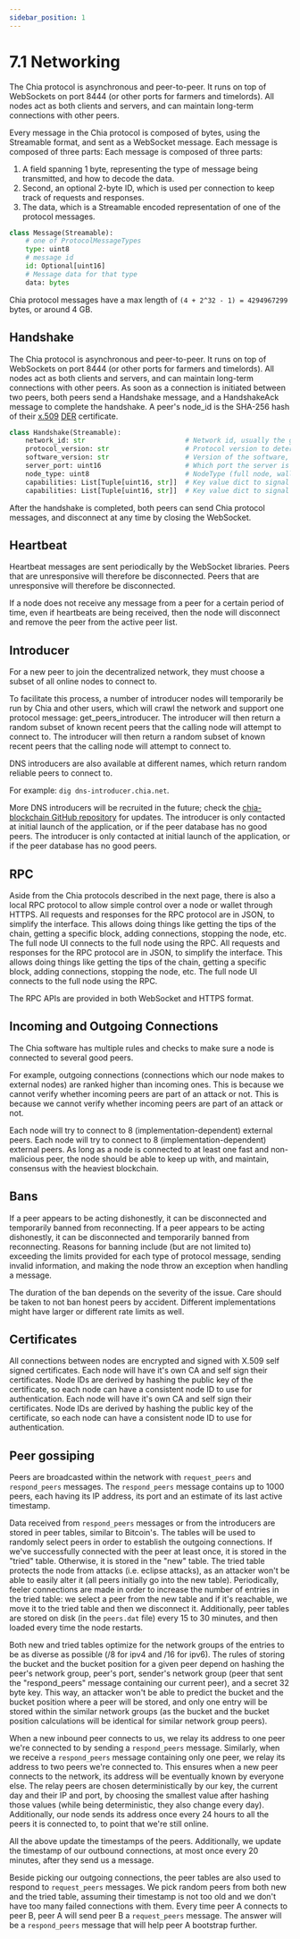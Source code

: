 ```yaml
---
sidebar_position: 1
---
```


# 7.1 Networking

The Chia protocol is asynchronous and peer-to-peer. It runs on top of WebSockets on port 8444 (or other ports for farmers and timelords). All nodes act as both clients and servers, and can maintain long-term connections with other peers.

Every message in the Chia protocol is composed of bytes, using the Streamable format, and sent as a WebSocket message. Each message is composed of three parts: Each message is composed of three parts:
1. A field spanning 1 byte, representing the type of message being transmitted, and how to decode the data.
2. Second, an optional 2-byte ID, which is used per connection to keep track of requests and responses.
3. The data, which is a Streamable encoded representation of one of the protocol messages.


```python
class Message(Streamable):
    # one of ProtocolMessageTypes
    type: uint8
    # message id
    id: Optional[uint16]
    # Message data for that type
    data: bytes

```

Chia protocol messages have a max length of `(4 + 2^32 - 1) = 4294967299` bytes, or around 4 GB.

## Handshake

The Chia protocol is asynchronous and peer-to-peer. It runs on top of WebSockets on port 8444 (or other ports for farmers and timelords). All nodes act as both clients and servers, and can maintain long-term connections with other peers. As soon as a connection is initiated between two peers, both peers send a Handshake message, and a HandshakeAck message to complete the handshake. A peer's node_id is the SHA-256 hash of their [x.509](https://en.wikipedia.org/wiki/X.509) [DER](https://wiki.openssl.org/index.php/DER) certificate.

```python
class Handshake(Streamable):
    network_id: str                         # Network id, usually the genesis challenge of the blockchain
    protocol_version: str                   # Protocol version to determine which messages the peer supports
    software_version: str                   # Version of the software, to debug and determine feature support
    server_port: uint16                     # Which port the server is listening on
    node_type: uint8                        # NodeType (full node, wallet, farmer, etc.)
    capabilities: List[Tuple[uint16, str]]  # Key value dict to signal support for additional capabilities/features
    capabilities: List[Tuple[uint16, str]]  # Key value dict to signal support for additional capabilities/features

```

After the handshake is completed, both peers can send Chia protocol messages, and disconnect at any time by closing the WebSocket.

## Heartbeat
Heartbeat messages are sent periodically by the WebSocket libraries. Peers that are unresponsive will therefore be disconnected. Peers that are unresponsive will therefore be disconnected.

If a node does not receive any message from a peer for a certain period of time, even if heartbeats are being received, then the node will disconnect and remove the peer from the active peer list.

## Introducer

For a new peer to join the decentralized network, they must choose a subset of all online nodes to connect to.

To facilitate this process, a number of introducer nodes will temporarily be run by Chia and other users, which will crawl the network and support one protocol message: get_peers_introducer. The introducer will then return a random subset of known recent peers that the calling node will attempt to connect to. The introducer will then return a random subset of known recent peers that the calling node will attempt to connect to.

DNS introducers are also available at different names, which return random reliable peers to connect to.

For example: `dig dns-introducer.chia.net`.

More DNS introducers will be recruited in the future; check the [chia-blockchain GitHub repository](https://github.com/Chia-Network/chia-blockchain "chia-blockchain on GitHub") for updates. The introducer is only contacted at initial launch of the application, or if the peer database has no good peers. The introducer is only contacted at initial launch of the application, or if the peer database has no good peers.

## RPC
Aside from the Chia protocols described in the next page, there is also a local RPC protocol to allow simple control over a node or wallet through HTTPS. All requests and responses for the RPC protocol are in JSON, to simplify the interface. This allows doing things like getting the tips of the chain, getting a specific block, adding connections, stopping the node, etc. The full node UI connects to the full node using the RPC. All requests and responses for the RPC protocol are in JSON, to simplify the interface. This allows doing things like getting the tips of the chain, getting a specific block, adding connections, stopping the node, etc. The full node UI connects to the full node using the RPC.

The RPC APIs are provided in both WebSocket and HTTPS format.

## Incoming and Outgoing Connections
The Chia software has multiple rules and checks to make sure a node is connected to several good peers.

For example, outgoing connections (connections which our node makes to external nodes) are ranked higher than incoming ones. This is because we cannot verify whether incoming peers are part of an attack or not. This is because we cannot verify whether incoming peers are part of an attack or not.

Each node will try to connect to 8 (implementation-dependent) external peers. Each node will try to connect to 8 (implementation-dependent) external peers. As long as a node is connected to at least one fast and non-malicious peer, the node should be able to keep up with, and maintain, consensus with the heaviest blockchain.

## Bans
If a peer appears to be acting dishonestly, it can be disconnected and temporarily banned from reconnecting. If a peer appears to be acting dishonestly, it can be disconnected and temporarily banned from reconnecting. Reasons for banning include (but are not limited to) exceeding the limits provided for each type of protocol message, sending invalid information, and making the node throw an exception when handling a message.

The duration of the ban depends on the severity of the issue. Care should be taken to not ban honest peers by accident. Different implementations might have larger or different rate limits as well.

## Certificates
All connections between nodes are encrypted and signed with X.509 self signed certificates. Each node will have it's own CA and self sign their certificates. Node IDs are derived by hashing the public key of the certificate, so each node can have a consistent node ID to use for authentication. Each node will have it's own CA and self sign their certificates. Node IDs are derived by hashing the public key of the certificate, so each node can have a consistent node ID to use for authentication.

## Peer gossiping
Peers are broadcasted within the network with `request_peers` and `respond_peers` messages. The `respond_peers` message contains up to 1000 peers, each having its IP address, its port and an estimate of its last active timestamp.

Data received from `respond_peers` messages or from the introducers are stored in peer tables, similar to Bitcoin's. The tables will be used to randomly select peers in order to establish the outgoing connections. If we've successfully connected with the peer at least once, it is stored in the "tried" table. Otherwise, it is stored in the "new" table. The tried table protects the node from attacks (i.e. eclipse attacks), as an attacker won't be able to easily alter it (all peers initially go into the new table). Periodically, feeler connections are made in order to increase the number of entries in the tried table: we select a peer from the new table and if it's reachable, we move it to the tried table and then we disconnect it. Additionally, peer tables are stored on disk (in the `peers.dat` file) every 15 to 30 minutes, and then loaded every time the node restarts.

Both new and tried tables optimize for the network groups of the entries to be as diverse as possible (/8 for ipv4 and /16 for ipv6). The rules of storing the bucket and the bucket position for a given peer depend on hashing the peer's network group, peer's port, sender's network group (peer that sent the "respond_peers" message containing our current peer), and a secret 32 byte key. This way, an attacker won't be able to predict the bucket and the bucket position where a peer will be stored, and only one entry will be stored within the similar network groups (as the bucket and the bucket position calculations will be identical for similar network group peers).

When a new inbound peer connects to us, we relay its address to one peer we're connected to by sending a `respond_peers` message. Similarly, when we receive a `respond_peers` message containing only one peer, we relay its address to two peers we're connected to. This ensures when a new peer connects to the network, its address will be eventually known by everyone else. The relay peers are chosen deterministically by our key, the current day and their IP and port, by choosing the smallest value after hashing those values (while being deterministic, they also change every day). Additionally, our node sends its address once every 24 hours to all the peers it is connected to, to point that we're still online.

All the above update the timestamps of the peers. Additionally, we update the timestamp of our outbound connections, at most once every 20 minutes, after they send us a message.

Beside picking our outgoing connections, the peer tables are also used to respond to `request_peers` messages. We pick random peers from both new and the tried table, assuming their timestamp is not too old and we don't have too many failed connections with them. Every time peer A connects to peer B, peer A will send peer B a `request_peers` message. The answer will be a `respond_peers` message that will help peer A bootstrap further.
